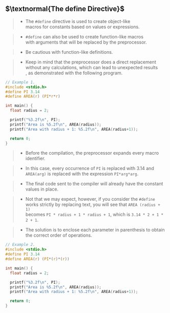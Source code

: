 ## $\textnormal{The define Directive}$

> - The `#define` directive is used to create object-like <br />
    macros for constants based on values or expressions.

> - `#define` can also be used to create function-like macros <br />
    with arguments that will be replaced by the preprocessor.

> - Be cautious with function-like definitions.

> - Keep in mind that the preprocessor does a direct replacement <br />
    without any calculations, which can lead to unexpected results <br />
    , as demonstrated with the following program.

```c
// Example 1.
#include <stdio.h>
#define PI 3.14
#define AREA(r) (PI*r*r)

int main() {
  float radius = 2;

  printf("%3.2f\n", PI);
  printf("Area is %5.2f\n", AREA(radius));
  printf("Area with radius + 1: %5.2f\n", AREA(radius+1));

  return 0;
}
```

> - Before the compilation, the preprocessor expands every macro identifier.

> - In this case, every occurrence of `PI` is replaced with 3.14 and <br />
    `AREA(arg)` is replaced with the expression `PI*arg*arg`.

> - The final code sent to the compiler will already have the constant <br />
    values in place.

> - Not that we may expect, however, if you consider the `#define` <br />
    works strictly by replacing text, you will see that `AREA (radius + 1)` <br />
    becomes `PI * radius + 1 * radius + 1`, which is `3.14 * 2 + 1 * 2 + 1`.

> - The solution is to enclose each parameter in parenthesis to obtain <br />
    the correct order of operations.

```c
// Example 2.
#include <stdio.h>
#define PI 3.14
#define AREA(r) (PI*(r)*(r))

int main() {
  float radius = 2;

  printf("%3.2f\n", PI);
  printf("Area is %5.2f\n", AREA(radius));
  printf("Area with radius + 1: %5.2f\n", AREA(radius+1));

  return 0;
}
```
